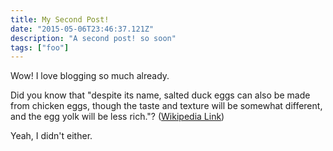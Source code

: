 ```yaml
---
title: My Second Post!
date: "2015-05-06T23:46:37.121Z"
description: "A second post! so soon"
tags: ["foo"]
---
```


Wow! I love blogging so much already.

Did you know that "despite its name, salted duck eggs can also be made from
chicken eggs, though the taste and texture will be somewhat different, and the
egg yolk will be less rich."?
([Wikipedia Link](https://en.wikipedia.org/wiki/Salted_duck_egg))

Yeah, I didn't either.
